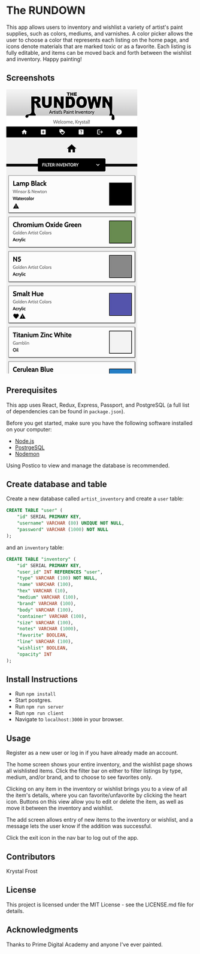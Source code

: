 
# The RUNDOWN
This app allows users to inventory and wishlist a variety of artist's paint supplies, such as colors, mediums, and varnishes.  A color picker allows the user to choose a color that represents each listing on the home page, and icons denote materials that are marked toxic or as a favorite.  Each listing is fully editable, and items can be moved back and forth between the wishlist and inventory.  Happy painting!

## Screenshots

![Home](src/images/theRundown_home_sm.png)

## Prerequisites

This app uses React, Redux, Express, Passport, and PostgreSQL (a full list of dependencies can be found in `package.json`).

Before you get started, make sure you have the following software installed on your computer:

- [Node.js](https://nodejs.org/en/)
- [PostrgeSQL](https://www.postgresql.org/)
- [Nodemon](https://nodemon.io/)

Using Postico to view and manage the database is recommended.

## Create database and table

Create a new database called `artist_inventory` and create a `user` table:

```SQL
CREATE TABLE "user" (
    "id" SERIAL PRIMARY KEY,
    "username" VARCHAR (80) UNIQUE NOT NULL,
    "password" VARCHAR (1000) NOT NULL
);
```
and an `inventory` table:

```SQL
CREATE TABLE "inventory" (
    "id" SERIAL PRIMARY KEY,
    "user_id" INT REFERENCES "user",
    "type" VARCHAR (100) NOT NULL,
    "name" VARCHAR (100),
    "hex" VARCHAR (10),
    "medium" VARCHAR (100),
    "brand" VARCHAR (100),
    "body" VARCHAR (100),
    "container" VARCHAR (100),
    "size" VARCHAR (100),
    "notes" VARCHAR (1000),
    "favorite" BOOLEAN,
    "line" VARCHAR (100),
    "wishlist" BOOLEAN,
    "opacity" INT
);
```

## Install Instructions

- Run `npm install`
- Start postgres.
- Run `npm run server`
- Run `npm run client`
- Navigate to `localhost:3000` in your browser.

## Usage

Register as a new user or log in if you have already made an account.

The home screen shows your entire inventory, and the wishlist page shows all wishlisted items.  Click the filter bar on either to filter listings by type, medium, and/or brand, and to choose to see favorites only.

Clicking on any item in the inventory or wishlist brings you to a view of all the item's details, where you can favorite/unfavorite by clicking the heart icon.  Buttons on this view allow you to edit or delete the item, as well as move it between the inventory and wishlist.

The add screen allows entry of new items to the inventory or wishlist, and a message lets the user know if the addition was successful.

Click the exit icon in the nav bar to log out of the app.

## Contributors
Krystal Frost

## License
This project is licensed under the MIT License - see the LICENSE.md file for details.

## Acknowledgments
Thanks to Prime Digital Academy and anyone I've ever painted.
